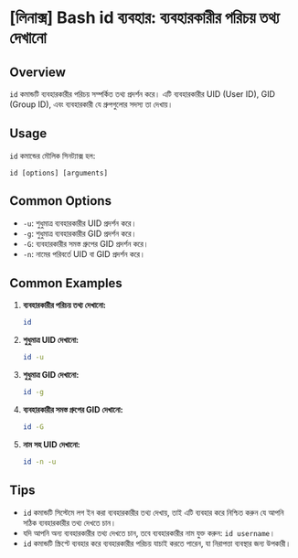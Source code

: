 # [লিনাক্স] Bash id ব্যবহার: ব্যবহারকারীর পরিচয় তথ্য দেখানো

## Overview
`id` কমান্ডটি ব্যবহারকারীর পরিচয় সম্পর্কিত তথ্য প্রদর্শন করে। এটি ব্যবহারকারীর UID (User ID), GID (Group ID), এবং ব্যবহারকারী যে গ্রুপগুলোর সদস্য তা দেখায়।

## Usage
`id` কমান্ডের মৌলিক সিনট্যাক্স হল:

```
id [options] [arguments]
```

## Common Options
- `-u`: শুধুমাত্র ব্যবহারকারীর UID প্রদর্শন করে।
- `-g`: শুধুমাত্র ব্যবহারকারীর GID প্রদর্শন করে।
- `-G`: ব্যবহারকারীর সমস্ত গ্রুপের GID প্রদর্শন করে।
- `-n`: নামের পরিবর্তে UID বা GID প্রদর্শন করে।

## Common Examples
1. **ব্যবহারকারীর পরিচয় তথ্য দেখানো:**
   ```bash
   id
   ```

2. **শুধুমাত্র UID দেখানো:**
   ```bash
   id -u
   ```

3. **শুধুমাত্র GID দেখানো:**
   ```bash
   id -g
   ```

4. **ব্যবহারকারীর সমস্ত গ্রুপের GID দেখানো:**
   ```bash
   id -G
   ```

5. **নাম সহ UID দেখানো:**
   ```bash
   id -n -u
   ```

## Tips
- `id` কমান্ডটি সিস্টেমে লগ ইন করা ব্যবহারকারীর তথ্য দেখায়, তাই এটি ব্যবহার করে নিশ্চিত করুন যে আপনি সঠিক ব্যবহারকারীর তথ্য দেখতে চান।
- যদি আপনি অন্য ব্যবহারকারীর তথ্য দেখতে চান, তবে ব্যবহারকারীর নাম যুক্ত করুন: `id username`।
- `id` কমান্ডটি স্ক্রিপ্টে ব্যবহার করে ব্যবহারকারীর পরিচয় যাচাই করতে পারেন, যা নিরাপত্তা ব্যবস্থার জন্য উপকারী।